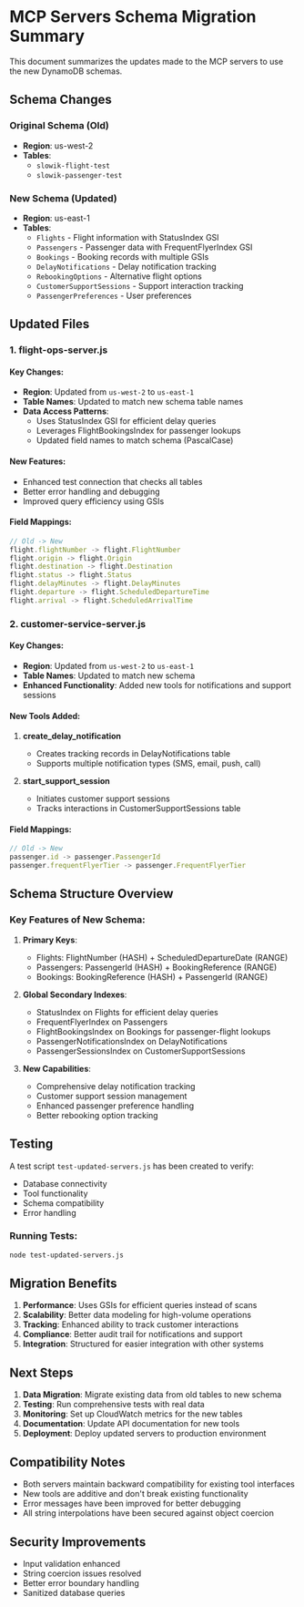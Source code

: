 # MCP Servers Schema Migration Summary

This document summarizes the updates made to the MCP servers to use the new DynamoDB schemas.

## Schema Changes

### Original Schema (Old)
- **Region**: us-west-2
- **Tables**: 
  - `slowik-flight-test`
  - `slowik-passenger-test`

### New Schema (Updated)
- **Region**: us-east-1
- **Tables**:
  - `Flights` - Flight information with StatusIndex GSI
  - `Passengers` - Passenger data with FrequentFlyerIndex GSI
  - `Bookings` - Booking records with multiple GSIs
  - `DelayNotifications` - Delay notification tracking
  - `RebookingOptions` - Alternative flight options
  - `CustomerSupportSessions` - Support interaction tracking
  - `PassengerPreferences` - User preferences

## Updated Files

### 1. flight-ops-server.js

#### Key Changes:
- **Region**: Updated from `us-west-2` to `us-east-1`
- **Table Names**: Updated to match new schema table names
- **Data Access Patterns**: 
  - Uses StatusIndex GSI for efficient delay queries
  - Leverages FlightBookingsIndex for passenger lookups
  - Updated field names to match schema (PascalCase)

#### New Features:
- Enhanced test connection that checks all tables
- Better error handling and debugging
- Improved query efficiency using GSIs

#### Field Mappings:
```javascript
// Old -> New
flight.flightNumber -> flight.FlightNumber
flight.origin -> flight.Origin  
flight.destination -> flight.Destination
flight.status -> flight.Status
flight.delayMinutes -> flight.DelayMinutes
flight.departure -> flight.ScheduledDepartureTime
flight.arrival -> flight.ScheduledArrivalTime
```

### 2. customer-service-server.js

#### Key Changes:
- **Region**: Updated from `us-west-2` to `us-east-1`
- **Table Names**: Updated to match new schema
- **Enhanced Functionality**: Added new tools for notifications and support sessions

#### New Tools Added:
1. **create_delay_notification**
   - Creates tracking records in DelayNotifications table
   - Supports multiple notification types (SMS, email, push, call)
   
2. **start_support_session**
   - Initiates customer support sessions
   - Tracks interactions in CustomerSupportSessions table

#### Field Mappings:
```javascript
// Old -> New
passenger.id -> passenger.PassengerId
passenger.frequentFlyerTier -> passenger.FrequentFlyerTier
```

## Schema Structure Overview

### Key Features of New Schema:

1. **Primary Keys**:
   - Flights: FlightNumber (HASH) + ScheduledDepartureDate (RANGE)
   - Passengers: PassengerId (HASH) + BookingReference (RANGE)
   - Bookings: BookingReference (HASH) + PassengerId (RANGE)

2. **Global Secondary Indexes**:
   - StatusIndex on Flights for efficient delay queries
   - FrequentFlyerIndex on Passengers
   - FlightBookingsIndex on Bookings for passenger-flight lookups
   - PassengerNotificationsIndex on DelayNotifications
   - PassengerSessionsIndex on CustomerSupportSessions

3. **New Capabilities**:
   - Comprehensive delay notification tracking
   - Customer support session management
   - Enhanced passenger preference handling
   - Better rebooking option tracking

## Testing

A test script `test-updated-servers.js` has been created to verify:
- Database connectivity
- Tool functionality
- Schema compatibility
- Error handling

### Running Tests:
```bash
node test-updated-servers.js
```

## Migration Benefits

1. **Performance**: Uses GSIs for efficient queries instead of scans
2. **Scalability**: Better data modeling for high-volume operations
3. **Tracking**: Enhanced ability to track customer interactions
4. **Compliance**: Better audit trail for notifications and support
5. **Integration**: Structured for easier integration with other systems

## Next Steps

1. **Data Migration**: Migrate existing data from old tables to new schema
2. **Testing**: Run comprehensive tests with real data
3. **Monitoring**: Set up CloudWatch metrics for the new tables
4. **Documentation**: Update API documentation for new tools
5. **Deployment**: Deploy updated servers to production environment

## Compatibility Notes

- Both servers maintain backward compatibility for existing tool interfaces
- New tools are additive and don't break existing functionality
- Error messages have been improved for better debugging
- All string interpolations have been secured against object coercion

## Security Improvements

- Input validation enhanced
- String coercion issues resolved
- Better error boundary handling
- Sanitized database queries
